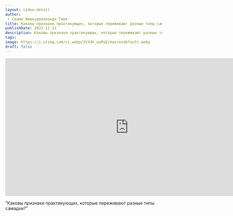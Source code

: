 ```yaml
---
layout: video-detail
author:
 - Свами Вишнудевананда Гири
title: Каковы признаки практикующих, которые переживают разные типы самадхи?
publishDate: 2022-11-11
description: Каковы признаки практикующих, которые переживают разные типы самадхи?. 
tags: 
image: https://i.ytimg.com/vi_webp/3Y44h_wuPwE/maxresdefault.webp
draft: false
---
```


<iframe width="790" height="444" src="https://www.youtube.com/embed/3Y44h_wuPwE" frameborder="0" allowfullscreen=""></iframe> 

  "Каковы признаки практикующих, которые переживают разные типы самадхи?"

  

 